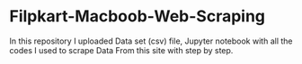 # Filpkart-Macboob-Web-Scraping
In this repository I uploaded Data set (csv) file, Jupyter notebook with all the codes I used to scrape Data From this site with step by step.
